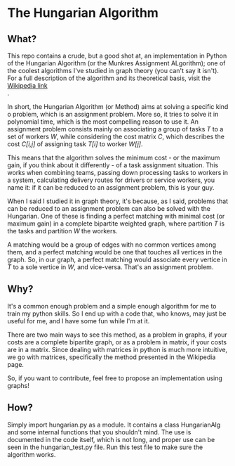 # The Hungarian Algorithm

## What?

This repo contains a crude, but a good shot at, an implementation in Python of the Hungarian Algorithm (or the Munkres Assignment ALgorithm); one of the coolest algorithms I've studied in graph theory (you can't say it isn't).
For a full description of the algorithm and its theoretical basis, visit the [Wikipedia link](https://en.wikipedia.org/wiki/Hungarian_algorithm])<br>.

In short, the Hungarian Algorithm (or Method) aims at solving a specific kind o problem, which is an assignment problem. More so, it tries to solve it in polynomial time, which is the most compelling reason to use it.
An assignment problem consists mainly on associating a group of tasks *T* to a set of workers *W*, while considering the cost matrix *C*, which describes the cost *C[i,j]* of assigning task *T[i]* to worker *W[j]*.

This means that the algorithm solves the minimum cost - or the maximum gain, if you think about it differently - of a task assignment situation. This works when combining teams, passing down processing tasks to workers in a system, calculating delivery routes for drivers or service workers, you name it: if it can be reduced to an assignment problem, this is your guy.

When I said I studied it in graph theory, it's because, as I said, problems that can be reduced to an assignment problem can also be solved with the Hungarian. One of these is finding a perfect matching with minimal cost (or maximum gain) in a complete bipartite weighted graph, where partition *T* is the tasks and partition *W* the workers. 

A matching would be a group of edges with no common vertices among them, and a perfect matching would be one that touches all vertices in the graph. So, in our graph, a perfect matching would associate every vertice in *T* to a sole vertice in *W*, and vice-versa. That's an assignment problem.

## Why?

It's a common enough problem and a simple enough algorithm for me to train my python skills. So I end up with a code that, who knows, may just be useful for me, and I have some fun while I'm at it.

There are two main ways to see this method, as a problem in graphs, if your costs are a complete bipartite graph, or as a problem in matrix, if your costs are in a matrix. Since dealing with matrices in python is much more intuitive, we go with matrices, specifically the method presented in the Wikipedia page.

So, if you want to contribute, feel free to propose an implementation using graphs!

## How?

Simply import hungarian.py as a module. It contains a class HungarianAlg and some internal functions that you shouldn't mind. 
The use is documented in the code itself, which is not long, and proper use can be seen in the hungarian_test.py file. Run this test file to make sure the algorithm works.
